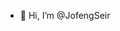 - 👋 Hi, I’m @JofengSeir

<!---
JofengSeir/JofengSeir is a ✨ special ✨ repository because its `README.md` (this file) appears on your GitHub profile.
You can click the Preview link to take a look at your changes.
--->
